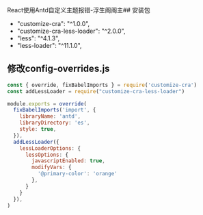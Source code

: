 React使用Antd自定义主题报错-浮生阁阁主## 安装包

+ "customize-cra": "^1.0.0",
+ "customize-cra-less-loader": "^2.0.0",
+ "less": "^4.1.3",
+ "less-loader": "^11.1.0",

## 修改config-overrides.js

```js
const { override, fixBabelImports } = require('customize-cra')
const addLessLoader = require("customize-cra-less-loader")

module.exports = override(
  fixBabelImports('import', {
    libraryName: 'antd',
    libraryDirectory: 'es',
    style: true,
  }),
  addLessLoader({
    lessLoaderOptions: {
      lessOptions: {
        javascriptEnabled: true,
        modifyVars: {
          '@primary-color': 'orange'
        },
      }
    }
  }),
)
```
